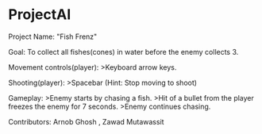 # ProjectAI
Project Name: "Fish Frenz"

Goal: To collect all fishes(cones) in water before the enemy collects 3.

Movement controls(player):
    >Keyboard arrow keys.

Shooting(player):
    >Spacebar
    (Hint: Stop moving to shoot)

Gameplay:
    >Enemy starts by chasing a fish. 
    >Hit of a bullet from the player freezes the enemy for 7 seconds.
    >Enemy continues chasing.


Contributors: Arnob Ghosh , Zawad Mutawassit